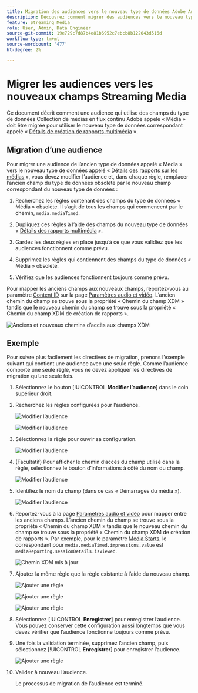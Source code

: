 ```yaml
---
title: Migration des audiences vers le nouveau type de données Adobe Analytics for Streaming Media
description: Découvrez comment migrer des audiences vers le nouveau type de données Adobe Analytics for Streaming Media
feature: Streaming Media
role: User, Admin, Data Engineer
source-git-commit: 19e729c7d87b4e81b6952c7ebcb8b122043d516d
workflow-type: tm+mt
source-wordcount: '477'
ht-degree: 2%

---
```


# Migrer les audiences vers les nouveaux champs Streaming Media

Ce document décrit comment une audience qui utilise des champs du type de données Collection de médias en flux continu Adobe appelé « Média » doit être migrée pour utiliser le nouveau type de données correspondant appelé « [Détails de création de rapports multimédia](https://experienceleague.adobe.com/fr/docs/experience-platform/xdm/data-types/media-reporting-details) ».

## Migration d’une audience

Pour migrer une audience de l’ancien type de données appelé « Media » vers le nouveau type de données appelé « [Détails des rapports sur les médias](https://experienceleague.adobe.com/fr/docs/experience-platform/xdm/data-types/media-reporting-details) », vous devez modifier l’audience et, dans chaque règle, remplacer l’ancien champ du type de données obsolète par le nouveau champ correspondant du nouveau type de données :

1. Recherchez les règles contenant des champs du type de données « Média » obsolète. Il s’agit de tous les champs qui commencent par le chemin, `media.mediaTimed`.

1. Dupliquez ces règles à l’aide des champs du nouveau type de données « [Détails des rapports multimédia](https://experienceleague.adobe.com/fr/docs/experience-platform/xdm/data-types/media-reporting-details) ».

1. Gardez les deux règles en place jusqu’à ce que vous validiez que les audiences fonctionnent comme prévu.

1. Supprimez les règles qui contiennent des champs du type de données « Média » obsolète.

1. Vérifiez que les audiences fonctionnent toujours comme prévu.

Pour mapper les anciens champs aux nouveaux champs, reportez-vous au paramètre [Content ID](https://experienceleague.adobe.com/fr/docs/media-analytics/using/implementation/variables/audio-video-parameters#content-id) sur la page [Paramètres audio et vidéo](https://experienceleague.adobe.com/fr/docs/media-analytics/using/implementation/variables/audio-video-parameters). L’ancien chemin du champ se trouve sous la propriété « Chemin du champ XDM » tandis que le nouveau chemin du champ se trouve sous la propriété « Chemin du champ XDM de création de rapports ».

![Anciens et nouveaux chemins d’accès aux champs XDM](assets/field-paths-updated.jpeg)

## Exemple

Pour suivre plus facilement les directives de migration, prenons l’exemple suivant qui contient une audience avec une seule règle. Comme l’audience comporte une seule règle, vous ne devez appliquer les directives de migration qu’une seule fois.

1. Sélectionnez le bouton [!UICONTROL **Modifier l’audience**] dans le coin supérieur droit.

1. Recherchez les règles configurées pour l’audience.

   ![Modifier l’audience](assets/audience-edit.jpeg)

   ![Modifier l’audience](assets/audience-edit2.jpeg)

1. Sélectionnez la règle pour ouvrir sa configuration.

   ![Modifier l’audience](assets/audience-edit3.jpeg)

1. (Facultatif) Pour afficher le chemin d’accès du champ utilisé dans la règle, sélectionnez le bouton d’informations à côté du nom du champ.

   ![Modifier l’audience](assets/audience-edit4.jpeg)

1. Identifiez le nom du champ (dans ce cas « Démarrages du média »).

   ![Modifier l’audience](assets/audience-edit5.jpeg)

1. Reportez-vous à la page [Paramètres audio et vidéo](https://experienceleague.adobe.com/fr/docs/media-analytics/using/implementation/variables/audio-video-parameters) pour mapper entre les anciens champs. L’ancien chemin du champ se trouve sous la propriété « Chemin du champ XDM » tandis que le nouveau chemin du champ se trouve sous la propriété « Chemin du champ XDM de création de rapports ». Par exemple, pour le paramètre [Media Starts](https://experienceleague.adobe.com/fr/docs/media-analytics/using/implementation/variables/audio-video-parameters#media-starts), le correspondant pour `media.mediaTimed.impressions.value` est `mediaReporting.sessionDetails.isViewed`.

   ![ Chemin XDM mis à jour ](assets/updated-xdm-path.jpeg)

1. Ajoutez la même règle que la règle existante à l’aide du nouveau champ.

   ![Ajouter une règle](assets/add-rule.jpeg)

   ![Ajouter une règle](assets/add-rule2.jpeg)

   ![Ajouter une règle](assets/add-rule3.jpeg)

1. Sélectionnez [!UICONTROL **Enregistrer**] pour enregistrer l’audience. Vous pouvez conserver cette configuration aussi longtemps que vous devez vérifier que l’audience fonctionne toujours comme prévu.

1. Une fois la validation terminée, supprimez l’ancien champ, puis sélectionnez [!UICONTROL **Enregistrer**] pour enregistrer l’audience.

   ![Ajouter une règle](assets/add-rule4.jpeg)

1. Validez à nouveau l’audience.

   Le processus de migration de l’audience est terminé.
